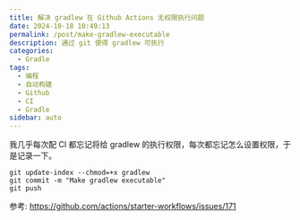 ```yaml
---
title: 解决 gradlew 在 Github Actions 无权限执行问题
date: 2024-10-18 10:49:13
permalink: /post/make-gradlew-executable
description: 通过 git 使得 gradlew 可执行
categories: 
  - Gradle
tags: 
  - 编程
  - 自动构建
  - Github
  - CI
  - Gradle
sidebar: auto
---
```


我几乎每次配 CI 都忘记将给 gradlew 的执行权限，每次都忘记怎么设置权限，于是记录一下。

```shell
git update-index --chmod=+x gradlew
git commit -m "Make gradlew executable"
git push
```

参考: https://github.com/actions/starter-workflows/issues/171
